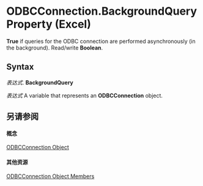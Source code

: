 
# ODBCConnection.BackgroundQuery Property (Excel)

 **True** if queries for the ODBC connection are performed asynchronously (in the background). Read/write **Boolean**.


## Syntax

 _表达式_. **BackgroundQuery**

 _表达式_ A variable that represents an **ODBCConnection** object.


## 另请参阅


#### 概念


[ODBCConnection Object](b880ebec-15a4-5a3d-ef02-db73106db9c9.md)
#### 其他资源


[ODBCConnection Object Members](http://msdn.microsoft.com/library/d13b91f3-a89f-7dd7-7a98-f1d952f3b047%28Office.15%29.aspx)
